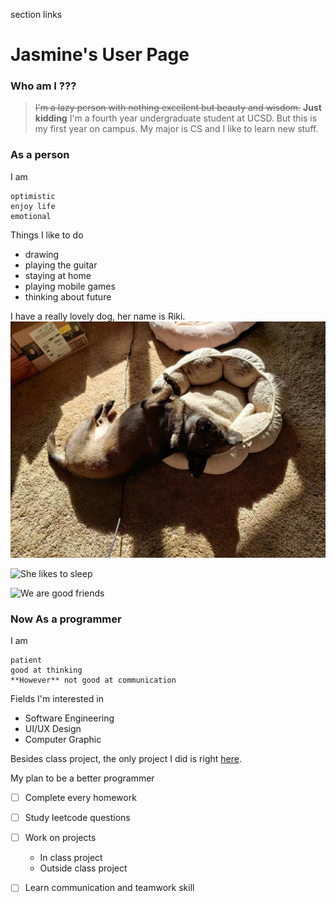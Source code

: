 section links
 
# Jasmine's User Page 
 
### Who am I ???
> ~~I'm a lazy person with nothing excellent but beauty and wisdom.~~
**Just kidding**
I'm a fourth year undergraduate student at UCSD. But this is my first year on campus. My major is CS and I like to learn new stuff.
 
### As a person
I am 
```
optimistic
enjoy life
emotional
```
 
Things I like to do
- drawing
- playing the guitar
- staying at home
- playing mobile games
- thinking about future
 
I have a really lovely dog, her name is Riki.
![Here is she](dog.jpg)
 
![She likes to sleep](dog_sleep.jpg)
 
![We are good friends](dog_with_me.jpg)
 
### **Now** As a programmer
I am 
```
patient
good at thinking
**However** not good at communication
```
 
Fields I'm interested in
- Software Engineering
- UI/UX Design
- Computer Graphic
 
Besides class project, the only project I did is right [here](https://github.com/JingxianW/WeatherAppProject).
 
My plan to be a better programmer
- [ ] Complete every homework
- [ ] Study leetcode questions
- [ ] Work on projects
  - In class project
  - Outside class project
- [ ] Learn communication and teamwork skill
 
 

